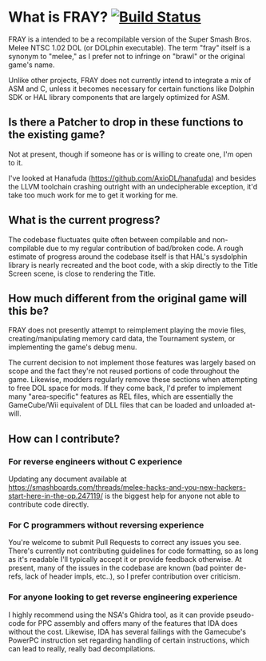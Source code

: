 # What is FRAY? [![Build Status](https://www.travis-ci.org/PsiLupan/FRAY.svg?branch=master)](https://www.travis-ci.org/PsiLupan/FRAY)
FRAY is a intended to be a recompilable version of the Super Smash Bros. Melee NTSC 1.02 DOL (or DOLphin executable). The term "fray" itself is a synonym to "melee," as I prefer not to infringe on "brawl" or the original game's name.

Unlike other projects, FRAY does not currently intend to integrate a mix of ASM and C, unless it becomes necessary for certain functions like Dolphin SDK or HAL library components that are largely optimized for ASM.

## Is there a Patcher to drop in these functions to the existing game?

Not at present, though if someone has or is willing to create one, I'm open to it. 

I've looked at Hanafuda (https://github.com/AxioDL/hanafuda) and besides the LLVM toolchain crashing outright with an undecipherable exception, it'd take too much work for me to get it working for me.

## What is the current progress?
The codebase fluctuates quite often between compilable and non-compilable due to my regular contribution of bad/broken code. A rough estimate of progress around the codebase itself is that HAL's sysdolphin library is nearly recreated and the boot code, with a skip directly to the Title Screen scene, is close to rendering the Title.

## How much different from the original game will this be?
FRAY does not presently attempt to reimplement playing the movie files, creating/manipulating memory card data, the Tournament system, or implementing the game's debug menu. 

The current decision to not implement those features was largely based on scope and the fact they're not reused portions of code throughout the game. Likewise, modders regularly remove these sections when attempting to free DOL space for mods. If they come back, I'd prefer to implement many "area-specific" features as REL files, which are essentially the GameCube/Wii equivalent of DLL files that can be loaded and unloaded at-will.

## How can I contribute?
### For reverse engineers without C experience
Updating any document available at https://smashboards.com/threads/melee-hacks-and-you-new-hackers-start-here-in-the-op.247119/ is the biggest help for anyone not able to contribute code directly.

### For C programmers without reversing experience
You're welcome to submit Pull Requests to correct any issues you see. There's currently not contributing guidelines for code formatting, so as long as it's readable I'll typically accept it or provide feedback otherwise. At present, many of the issues in the codebase are known (bad pointer de-refs, lack of header impls, etc..), so I prefer contribution over criticism.

### For anyone looking to get reverse engineering experience
I highly recommend using the NSA's Ghidra tool, as it can provide pseudo-code for PPC assembly and offers many of the features that IDA does without the cost. Likewise, IDA has several failings with the Gamecube's PowerPC instruction set regarding handling of certain instructions, which can lead to really, really bad decompilations.
